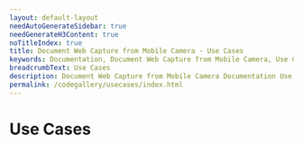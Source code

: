 ```yaml
---
layout: default-layout
needAutoGenerateSidebar: true
needGenerateH3Content: true
noTitleIndex: true
title: Document Web Capture from Mobile Camera - Use Cases
keywords: Documentation, Document Web Capture from Mobile Camera, Use Cases
breadcrumbText: Use Cases
description: Document Web Capture from Mobile Camera Documentation Use Cases Sample1
permalink: /codegallery/usecases/index.html
---
```


# Use Cases